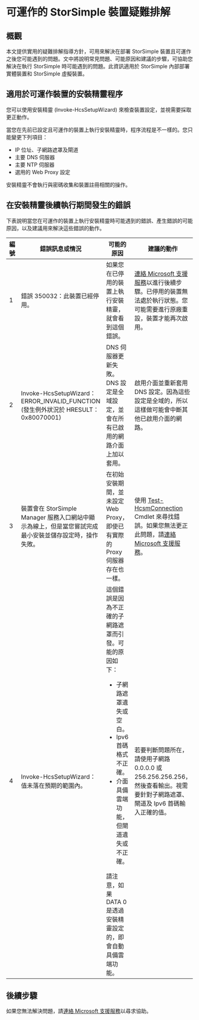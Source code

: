 <properties 
   pageTitle="可運作的 StorSimple 裝置疑難排解"
   description="說明如何診斷和修正在可運作的 StorSimple 裝置上所發生的錯誤。"
   services="storsimple"
   documentationCenter="NA"
   authors="SharS"
   manager="adinah"
   editor="tysonn" /> 

<tags 
   ms.service="storsimple"
   ms.devlang="NA"
   ms.topic="article"
   ms.tgt_pltfrm="NA"
   ms.workload="TBD"
   ms.date="04/09/2015"
   ms.author="v-sharos" />

# 可運作的 StorSimple 裝置疑難排解

## 概觀

本文提供實用的疑難排解指導方針，可用來解決在部署 StorSimple 裝置且可運作之後您可能遇到的問題。文中將說明常見問題、可能原因和建議的步驟，可協助您解決在執行 StorSimple 時可能遇到的問題。此資訊適用於 StorSimple 內部部署實體裝置和 StorSimple 虛擬裝置。

## 適用於可運作裝置的安裝精靈程序

您可以使用安裝精靈 \(Invoke-HcsSetupWizard\) 來檢查裝置設定，並視需要採取更正動作。

當您在先前已設定且可運作的裝置上執行安裝精靈時，程序流程是不一樣的。您只能變更下列項目：

- IP 位址、子網路遮罩及閘道
- 主要 DNS 伺服器
- 主要 NTP 伺服器
- 選用的 Web Proxy 設定

安裝精靈不會執行與密碼收集和裝置註冊相關的操作。

## 在安裝精靈後續執行期間發生的錯誤

下表說明當您在可運作的裝置上執行安裝精靈時可能遇到的錯誤、產生錯誤的可能原因，以及建議用來解決這些錯誤的動作。

| 編號 | 錯誤訊息或情況 | 可能的原因 | 建議的動作 |
| --- | -------------------------- | --------------- | ------------------ |
| 1 | 錯誤 350032：此裝置已經停用。 | 如果您在已停用的裝置上執行安裝精靈，就會看到這個錯誤。 | [連絡 Microsoft 支援服務](https://msdn.microsoft.com/library/azure/dn757750.aspx)以進行後續步驟。已停用的裝置無法處於執行狀態。您可能需要進行原廠重設，裝置才能再次啟用。 |
| 2 | Invoke-HcsSetupWizard：ERROR\_INVALID\_FUNCTION \(發生例外狀況於 HRESULT：0x80070001\) | DNS 伺服器更新失敗。DNS 設定是全域設定，並會在所有已啟用的網路介面上加以套用。 | 啟用介面並重新套用 DNS 設定。因為這些設定是全域的，所以這樣做可能會中斷其他已啟用介面的網路。 |
| 3 | 裝置會在 StorSimple Manager 服務入口網站中顯示為線上，但是當您嘗試完成最小安裝並儲存設定時，操作失敗。 | 在初始安裝期間，並未設定 Web Proxy，即使已有實際的 Proxy 伺服器存在也一樣。 | 使用 [Test-HcsmConnection](https://msdn.microsoft.com/library/azure/eedae62d-0957-4005-b346-9248724f90e0#sec05) Cmdlet 來尋找錯誤。如果您無法更正此問題，請[連絡 Microsoft 支援服務](https://msdn.microsoft.com/library/azure/dn757750.aspx)。 |
| 4 | Invoke-HcsSetupWizard：值未落在預期的範圍內。 | 這個錯誤是因為不正確的子網路遮罩而引發。可能的原因如下：<ul><li>子網路遮罩遺失或空白。</li><li>Ipv6 首碼格式不正確。</li><li>介面具備雲端功能，但閘道遺失或不正確。</li></ul>請注意，如果 DATA 0 是透過安裝精靈設定的，即會自動具備雲端功能。 | 若要判斷問題所在，請使用子網路 0.0.0.0 或 256.256.256.256，然後查看輸出。視需要針對子網路遮罩、閘道及 Ipv6 首碼輸入正確的值。 |
 
## 後續步驟
如果您無法解決問題，請[連絡 Microsoft 支援服務](https://msdn.microsoft.com/library/azure/dn757750.aspx)以尋求協助。<!--HONumber=52-->
